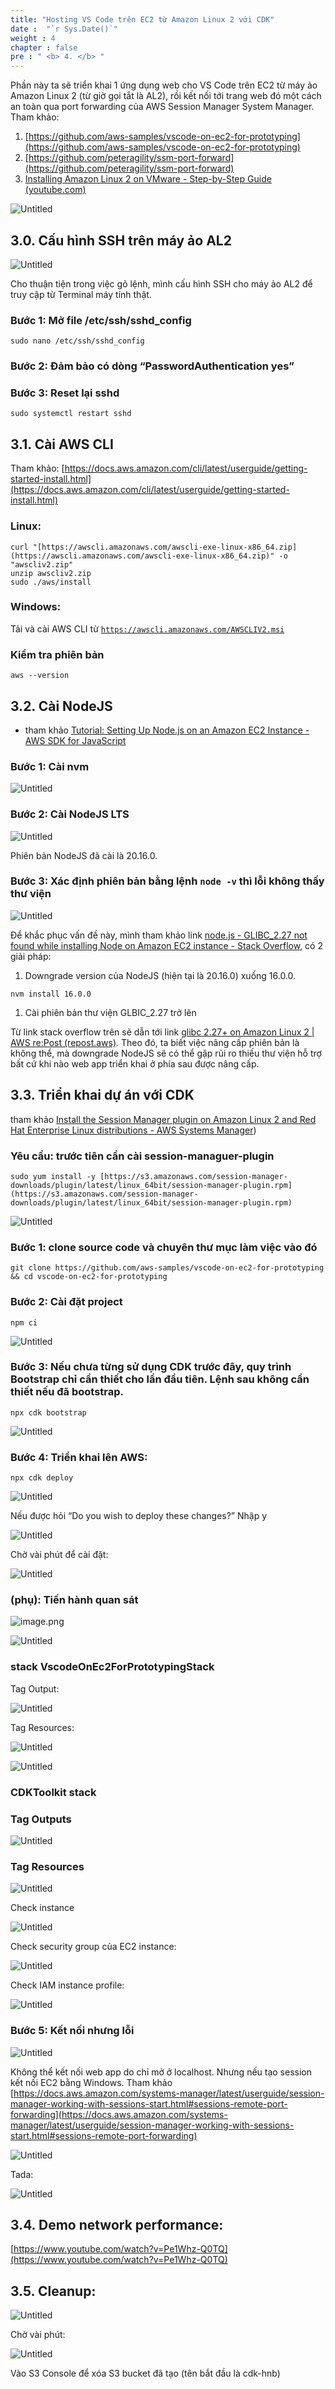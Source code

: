 ```yaml
---
title: "Hosting VS Code trên EC2 từ Amazon Linux 2 với CDK"
date :  "`r Sys.Date()`" 
weight : 4
chapter : false
pre : " <b> 4. </b> "
---
```


Phần này ta sẽ triển khai 1 ứng dụng web cho VS Code trên EC2 từ máy ảo Amazon Linux 2 (từ giờ gọi tắt là AL2), rồi kết nối tới trang web đó một cách an toàn qua port forwarding của AWS Session Manager System Manager. Tham khảo:

1. [https://github.com/aws-samples/vscode-on-ec2-for-prototyping](https://github.com/aws-samples/vscode-on-ec2-for-prototyping)
2. [https://github.com/peteragility/ssm-port-forward](https://github.com/peteragility/ssm-port-forward)
3. [Installing Amazon Linux 2 on VMware - Step-by-Step Guide (youtube.com)](https://www.youtube.com/watch?v=3hzIwa-q35E&t=29s)

![Untitled](/images/img_sec4/image.png)

## 3.0. Cấu hình SSH trên máy ảo AL2

![Untitled](/images/img_sec4/untitled%2052.png)

Cho thuận tiện trong việc gõ lệnh, mình cấu hình SSH cho máy ảo AL2 để truy cập từ Terminal máy tính thật.

### Bước 1: Mở file /etc/ssh/sshd_config

`sudo nano /etc/ssh/sshd_config`

### Bước 2: Đảm bảo có dòng “PasswordAuthentication yes”

### Bước 3: Reset lại sshd

`sudo systemctl restart sshd`

## 3.1. Cài AWS CLI

Tham khảo: [https://docs.aws.amazon.com/cli/latest/userguide/getting-started-install.html](https://docs.aws.amazon.com/cli/latest/userguide/getting-started-install.html)

### Linux:

```
curl "[https://awscli.amazonaws.com/awscli-exe-linux-x86_64.zip](https://awscli.amazonaws.com/awscli-exe-linux-x86_64.zip)" -o "awscliv2.zip"
unzip awscliv2.zip
sudo ./aws/install
```

### Windows:

Tải và cài AWS CLI từ [`https://awscli.amazonaws.com/AWSCLIV2.msi`](https://awscli.amazonaws.com/AWSCLIV2.msi)

### Kiểm tra phiên bản

```
aws --version
```

## 3.2. Cài NodeJS

- tham khảo [Tutorial: Setting Up Node.js on an Amazon EC2 Instance - AWS SDK for JavaScript](https://docs.aws.amazon.com/sdk-for-javascript/v2/developer-guide/setting-up-node-on-ec2-instance.html)

### Bước 1: Cài nvm

![Untitled](/images/img_sec4/untitled%2053.png)

### Bước 2: Cài NodeJS LTS

![Untitled](/images/img_sec4/untitled%2054.png)

Phiên bản NodeJS đã cài là 20.16.0.

### Bước 3: Xác định phiên bản bằng lệnh `node -v` thì lỗi không thấy thư viện

![Untitled](/images/img_sec4/untitled%2055.png)

Để khắc phục vấn đề này, mình tham khảo link [node.js - GLIBC_2.27 not found while installing Node on Amazon EC2 instance - Stack Overflow](https://stackoverflow.com/questions/72022527/glibc-2-27-not-found-while-installing-node-on-amazon-ec2-instance), có 2 giải pháp:

1. Downgrade version của NodeJS (hiện tại là 20.16.0) xuống 16.0.0.

```
nvm install 16.0.0
```

1. Cài phiên bản thư viện GLBIC_2.27 trở lên

Từ link stack overflow trên sẽ dẫn tới link [glibc 2.27+ on Amazon Linux 2 | AWS re:Post (repost.aws)](https://repost.aws/questions/QUrXOioL46RcCnFGyELJWKLw/glibc-2-27-on-amazon-linux-2). Theo đó, ta biết việc nâng cấp phiên bản là không thể, mà downgrade NodeJS sẽ có thể gặp rủi ro thiếu thư viện hỗ trợ bất cứ khi nào web app triển khai ở phía sau được nâng cấp.

## 3.3. Triển khai dự án với CDK

tham khảo [Install the Session Manager plugin on Amazon Linux 2 and Red Hat Enterprise Linux distributions - AWS Systems Manager](https://docs.aws.amazon.com/systems-manager/latest/userguide/install-plugin-linux.html))

### Yêu cầu: trước tiên cần cài session-managuer-plugin

```
sudo yum install -y [https://s3.amazonaws.com/session-manager-downloads/plugin/latest/linux_64bit/session-manager-plugin.rpm](https://s3.amazonaws.com/session-manager-downloads/plugin/latest/linux_64bit/session-manager-plugin.rpm)
```

![Untitled](/images/img_sec4/untitled%2056.png)


### Bước 1: clone source code và chuyên thư mục làm việc vào đó

```
git clone https://github.com/aws-samples/vscode-on-ec2-for-prototyping && cd vscode-on-ec2-for-prototyping
```

### Bước 2: Cài đặt project

```
npm ci
```

![Untitled](/images/img_sec4/untitled%2057.png)

### Bước 3: Nếu chưa từng sử dụng CDK trước đây, quy trình Bootstrap chỉ cần thiết cho lần đầu tiên. Lệnh sau không cần thiết nếu đã bootstrap.

```
npx cdk bootstrap
```

![Untitled](/images/img_sec4/untitled%2058.png)

### Bước 4: Triển khai lên AWS:

```
npx cdk deploy
```

![Untitled](/images/img_sec4/untitled%2059.png)

Nếu được hỏi “Do you wish to deploy these changes?” Nhập y

![Untitled](/images/img_sec4/untitled%2060.png)

Chờ vài phút để cài đặt:

![Untitled](/images/img_sec4/untitled%2061.png)

### (phụ): Tiến hành quan sát

![image.png](/images/img_sec4/image.png)

![Untitled](/images/img_sec4/untitled%2062.png)

### stack VscodeOnEc2ForPrototypingStack

Tag Output:

![Untitled](/images/img_sec4/7d1990f3-5267-4d61-956a-f43a5d2176e1.png)

Tag Resources:

![Untitled](/images/img_sec4/ffa21354-6be4-459d-9dff-d82498bf9920.png)

![Untitled](/images/img_sec4/untitled%2063.png)

### CDKToolkit stack

### Tag Outputs

![Untitled](/images/img_sec4/f87f2199-e440-495e-add9-a1ad2ecc9b9f.png)

### Tag Resources

![Untitled](/images/img_sec4/c390728e-dae0-4cba-a1da-8b7d6ba49e44.png)

Check instance

![Untitled](/images/img_sec4/untitled%2064.png)

Check security group của EC2 instance:

![Untitled](/images/img_sec4/untitled%2065.png)

Check IAM instance profile:

![Untitled](/images/img_sec4/untitled%2066.png)

### Bước 5: Kết nối nhưng lỗi

![Untitled](/images/img_sec4/untitled%2067.png)

Không thể kết nối web app do chỉ mở ở localhost. Nhưng nếu tạo session kết nối EC2 bằng Windows. Tham khảo [https://docs.aws.amazon.com/systems-manager/latest/userguide/session-manager-working-with-sessions-start.html#sessions-remote-port-forwarding](https://docs.aws.amazon.com/systems-manager/latest/userguide/session-manager-working-with-sessions-start.html#sessions-remote-port-forwarding)

![Untitled](/images/img_sec4/untitled%2068.png)

Tada:

![Untitled](/images/img_sec4/untitled%2069.png)

## 3.4. Demo network performance:

[https://www.youtube.com/watch?v=Pe1Whz-Q0TQ](https://www.youtube.com/watch?v=Pe1Whz-Q0TQ)

## 3.5. Cleanup:

![Untitled](/images/img_sec4/untitled%2070.png)

Chờ vài phút:

![Untitled](/images/img_sec4/untitled%2071.png)

Vào S3 Console để xóa S3 bucket đã tạo (tên bắt đầu là cdk-hnb)
